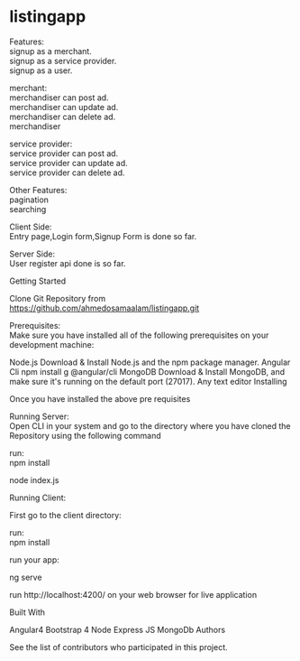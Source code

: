 # listingapp


Features:		
  signup as a merchant.		
  signup as a service provider.		
  signup as a user.		
  		
  merchant:		
   merchandiser can post ad.		
   merchandiser can update ad.		
   merchandiser can delete ad.		
   merchandiser 		
  		
  service provider:		
   service provider can post ad.		
   service provider can update ad.		
   service provider can delete ad.		
  		
  Other Features:		
   pagination		
   searching 		
  		
  Client Side:		
  Entry page,Login form,Signup Form is done so far.		
  		
  Server Side:		
  User register api done is so far.		
  		
  Getting Started		
  		
  Clone Git Repository from https://github.com/ahmedosamaalam/listingapp.git		
  		
  Prerequisites:		
  Make sure you have installed all of the following prerequisites on your development machine:		
  		
  Node.js   Download & Install Node.js and the npm package manager. Angular Cli   npm install  g @angular/cli MongoDB   Download & Install MongoDB, and make sure it's running on the default port (27017). Any text editor Installing		
  		
  Once you have installed the above pre requisites		
  		
  Running Server:		
  Open CLI in your system and go to the directory where you have cloned the Repository using the following command		
  		
  run:		
  npm install		
  		
  node index.js		
  		
  Running Client:		
  		
  First go to the client directory:		
  		
  run:		
  npm install		
  		
  run your app:		
  		
  ng serve		
  		
  run http://localhost:4200/ on your web browser for live application		
  		
  Built With		
  		
  Angular4 Bootstrap 4 Node Express JS MongoDb Authors		
  		
  See the list of contributors who participated in this project.
